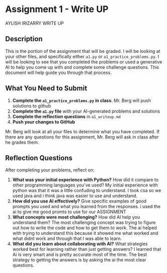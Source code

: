 # Assignment 1 - Write UP

AYLISH IRIZARRY WRITE UP

## Description
This is the portion of the assignment that will be graded.  I will be looking at your other files, and specifically either `a1.py` or `a1_practice_problems.py`.  I will be looking to see that you completed the problems or used a generative AI to help you come up with and complete some challenge questions.  This document will help guide you through that process.

## What You Need to Submit
1. **Complete the `a1_practice_problems.py` in class**.  Mr. Berg will push solutions to github
2. **Complete the `a1.py` file** with your AI-generated problems and solutions
3. **Complete the reflection questions** in `a1_writeup.md`
4. **Push your changes to GitHub**

Mr. Berg will look at all your files to determine what you have completed.  If there are any questions for this assignment, Mr. Berg will ask in class after he grades them.


## Reflection Questions

After completing your problems, reflect on:

1. **What was your initial experience with Python?** How did it compare to other programming languages you've used?
My initial experience with python was that it was a little confuding to understand. I took csa so we used java and i think java was easier to use and understand.
2. **How did you use AI effectively?** Give specific examples of good prompts you used and what you learned from the responses.
i used the ai to give me good promts to use for our ASSIGNMENT 
3. **What concepts were most challenging?** How did AI help you understand them?
The most challenging concept was trying to figure out how to write the code and how to get them to work. The ai helped with trying to understand this because it showed me what worked and what didnt work and through that I was able to learn. 
4. **What did you learn about collaborating with AI?** What strategies worked best for learning rather than just getting answers?
I learned that Ai is very smart and is pretty accurate most of the time. The best strategy to getting the answers is by asking the ai the most clear questions. 
